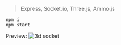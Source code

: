 >Express, Socket.io, Three.js, Ammo.js

```
npm i
npm start
```

Preview:
![3d socket](https://cloud.githubusercontent.com/assets/16783960/25304569/9386d790-2772-11e7-8541-58b7a65f61ab.png)
